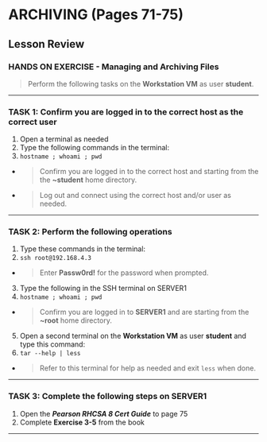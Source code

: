 # ARCHIVING (Pages 71-75)
## Lesson Review

### HANDS ON EXERCISE - Managing and Archiving Files

> Perform the following tasks on the **Workstation VM** as user **student**.
******
### TASK 1: Confirm you are logged in to the correct host as the correct user
1. Open a terminal as needed
2. Type the following commands in the terminal:
3. `hostname ; whoami ; pwd `
- > Confirm you are logged in to the correct host and starting from the the **~student** home directory.
- > Log out and connect using the correct host and/or user as needed.
******
### TASK 2: Perform the following operations
1. Type these commands in the terminal: 
2. `ssh root@192.168.4.3 `
- > Enter **Passw0rd!** for the password when prompted.
3. Type the following in the SSH terminal on SERVER1
4. `hostname ; whoami ; pwd`
- > Confirm you are logged in to **SERVER1** and are starting from the **~root** home directory.
5. Open a second terminal on the **Workstation VM** as user **student** and type this command:
6. `tar --help | less `
- > Refer to this terminal for help as needed and exit `less` when done.
*****
### TASK 3: Complete the following steps on SERVER1
1. Open the ***Pearson RHCSA 8 Cert Guide*** to page 75 
2. Complete **Exercise 3-5** from the book

******
